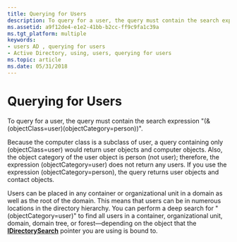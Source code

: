 ```yaml
---
title: Querying for Users
description: To query for a user, the query must contain the search expression \ 0034;( (objectClass user)(objectCategory person)) \ 0034;.
ms.assetid: a9f12de4-e1e2-41bb-b2cc-ff9c9fa1c39a
ms.tgt_platform: multiple
keywords:
- users AD , querying for users
- Active Directory, using, users, querying for users
ms.topic: article
ms.date: 05/31/2018
---
```


# Querying for Users

To query for a user, the query must contain the search expression "(&(objectClass=user)(objectCategory=person))".

Because the computer class is a subclass of user, a query containing only (objectClass=user) would return user objects and computer objects. Also, the object category of the user object is person (not user); therefore, the expression (objectCategory=user) does not return any users. If you use the expression (objectCategory=person), the query returns user objects and contact objects.

Users can be placed in any container or organizational unit in a domain as well as the root of the domain. This means that users can be in numerous locations in the directory hierarchy. You can perform a deep search for "(objectCategory=user)" to find all users in a container, organizational unit, domain, domain tree, or forest—depending on the object that the [**IDirectorySearch**](https://docs.microsoft.com/windows/desktop/api/iads/nn-iads-idirectorysearch) pointer you are using is bound to.

 

 




